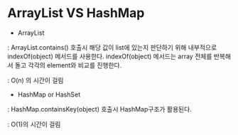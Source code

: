 # ArrayList VS HashMap

- ArrayList

: ArrayList.contains() 호출시 해당 값이 list에 있는지 판단하기 위해 내부적으로 indexOf(object) 메서드를 사용한다. 
indexOf(object) 메서드는 array 전체를 반복해서 돌고 각각의 element와 비교를 진행한다.

: O(n) 의 시간이 걸림

- HashMap or HashSet

: HashMap.containsKey(object) 호출시 HashMap구조가 활용된다.

: O(1)의 시간이 걸림